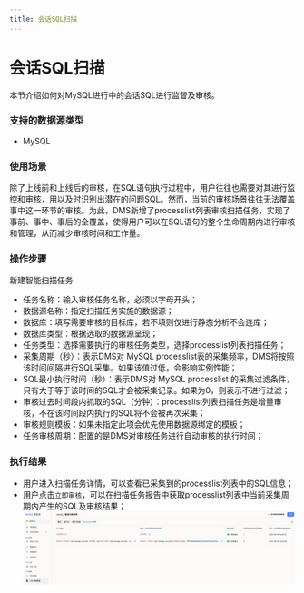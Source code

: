 ```yaml
---
title: 会话SQL扫描
---
```

# 会话SQL扫描
本节介绍如何对MySQL进行中的会话SQL进行监督及审核。

### 支持的数据源类型
* MySQL

### 使用场景
除了上线前和上线后的审核，在SQL语句执行过程中，用户往往也需要对其进行监控和审核，用以及时识别出潜在的问题SQL。然而，当前的审核场景往往无法覆盖事中这一环节的审核。为此，DMS新增了processlist列表审核扫描任务，实现了事前、事中、事后的全覆盖，使得用户可以在SQL语句的整个生命周期内进行审核和管理，从而减少审核时间和工作量。

### 操作步骤
新建智能扫描任务

* 任务名称：输入审核任务名称，必须以字母开头；
* 数据源名称：指定扫描任务实施的数据源；
* 数据库：填写需要审核的目标库，若不填则仅进行静态分析不会连库；
* 数据库类型：根据选取的数据源呈现；
* 任务类型：选择需要执行的审核任务类型，选择processlist列表扫描任务；
* 采集周期（秒）：表示DMS对 MySQL processlist表的采集频率，DMS将按照该时间间隔进行SQL采集。如果该值过低，会影响实例性能；
* SQL最小执行时间（秒）：表示DMS对 MySQL processlist 的采集过滤条件，只有大于等于该时间的SQL才会被采集记录。如果为0，则表示不进行过滤；
* 审核过去时间段内抓取的SQL（分钟）：processlist列表扫描任务是增量审核，不在该时间段内执行的SQL将不会被再次采集；
* 审核规则模板：如果未指定此项会优先使用数据源绑定的模板；
* 任务审核周期：配置的是DMS对审核任务进行自动审核的执行时间；

### 执行结果
* 用户进入扫描任务详情，可以查看已采集到的processlist列表中的SQL信息；
* 用户点击`立即审核`，可以在扫描任务报告中获取processlist列表中当前采集周期内产生的SQL及审核结果；
![processlist-audit](img/processlist-audit.png)
